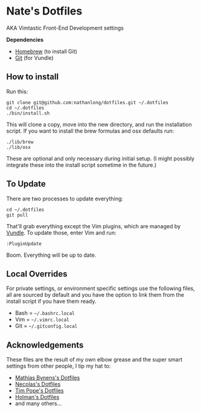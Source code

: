 # Nate's Dotfiles

AKA Vimtastic Front-End Development settings

**Dependencies**

- [Homebrew](http://brew.sh/) (to install Git)
- [Git](http://git-scm.com/) (for Vundle)

## How to install

Run this:

    git clone git@github.com:nathanlong/dotfiles.git ~/.dotfiles
    cd ~/.dotfiles
    ./bin/install.sh

This will clone a copy, move into the new directory, and run the installation
script. If you want to install the brew formulas and osx defaults run:

    ./lib/brew
    ./lib/osx

These are optional and only necessary during initial setup. (I might possibly
integrate these into the install script sometime in the future.)

## To Update

There are two processes to update everything:

    cd ~/.dotfiles
    git pull

That'll grab everything except the Vim plugins, which are managed by
[Vundle](https://github.com/gmarik/Vundle.vim). To update those, enter Vim and
run:

    :PluginUpdate

Boom. Everything will be up to date.

## Local Overrides

For private settings, or environment specific settings use the following files,
all are sourced by default and you have the option to link them from the
install script if you have them ready.

- Bash = `~/.bashrc.local`
- Vim = `~/.vimrc.local`
- Git = `~/.gitconfig.local`

## Acknowledgements

These files are the result of my own elbow grease and the super smart settings
from other people, I tip my hat to:

- [Mathias Bynens's Dotfiles](https://github.com/mathiasbynens/dotfiles)
- [Necolas's Dotfiles](https://github.com/necolas/dotfiles)
- [Tim Pope's Dotfiles](https://github.com/tpope/tpope)
- [Holman's Dotfiles](https://github.com/holman/dotfiles/)
- and many others...
